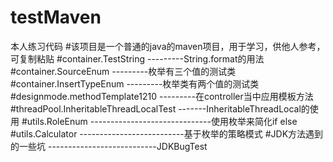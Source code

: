 # testMaven
本人练习代码
#该项目是一个普通的java的maven项目，用于学习，供他人参考，可复制粘贴
#container.TestString                ---------String.format的用法   
#container.SourceEnum                ---------枚举有三个值的测试类
#container.InsertTypeEnum            ---------枚举类有两个值的测试类
#designmode.methodTemplate1210       ---------在controller当中应用模板方法
#threadPool.InheritableThreadLocalTest -------InheritableThreadLocal的使用
#utils.RoleEnum ------------------------------使用枚举来简化if else
#utils.Calculator   --------------------------基于枚举的策略模式
#JDK方法遇到的一些坑 ---------------------------JDKBugTest          